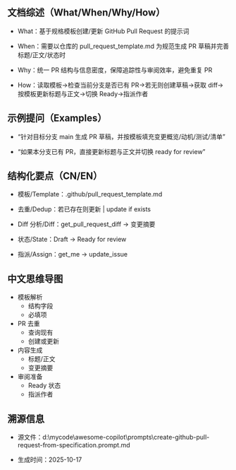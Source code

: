## 文档综述（What/When/Why/How）

- What：基于规格模板创建/更新 GitHub Pull Request 的提示词

- When：需要以仓库的 pull_request_template.md 为规范生成 PR 草稿并完善标题/正文/状态时

- Why：统一 PR 结构与信息密度，保障追踪性与审阅效率，避免重复 PR

- How：读取模板→检查当前分支是否已有 PR→若无则创建草稿→获取 diff→按模板更新标题与正文→切换 Ready→指派作者

## 示例提问（Examples）

- “针对目标分支 main 生成 PR 草稿，并按模板填充变更概览/动机/测试/清单”

- “如果本分支已有 PR，直接更新标题与正文并切换 ready for review”

## 结构化要点（CN/EN）

- 模板/Template：.github/pull_request_template.md

- 去重/Dedup：若已存在则更新 | update if exists

- Diff 分析/Diff：get_pull_request_diff → 变更摘要

- 状态/State：Draft → Ready for review

- 指派/Assign：get_me → update_issue

## 中文思维导图

- 模板解析
  - 结构字段
  - 必填项
- PR 去重
  - 查询现有
  - 创建或更新
- 内容生成
  - 标题/正文
  - 变更摘要
- 审阅准备
  - Ready 状态
  - 指派作者

## 溯源信息

- 源文件：d:\mycode\awesome-copilot\prompts\create-github-pull-request-from-specification.prompt.md

- 生成时间：2025-10-17

